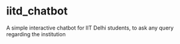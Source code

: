 # iitd_chatbot
A simple interactive chatbot for IIT Delhi students, to ask any query regarding the institution
